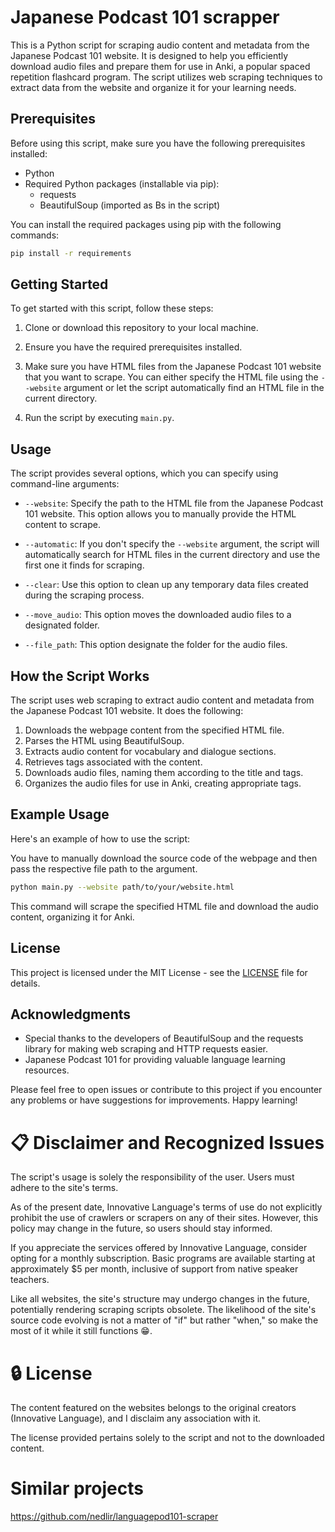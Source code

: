 # Japanese Podcast 101 scrapper
This is a Python script for scraping audio content and metadata from the Japanese Podcast 101 website. It is designed to help you efficiently download audio files and prepare them for use in Anki, a popular spaced repetition flashcard program. The script utilizes web scraping techniques to extract data from the website and organize it for your learning needs.

## Prerequisites

Before using this script, make sure you have the following prerequisites installed:

- Python
- Required Python packages (installable via pip):
  - requests
  - BeautifulSoup (imported as Bs in the script)

You can install the required packages using pip with the following commands:

```bash
pip install -r requirements
```

## Getting Started

To get started with this script, follow these steps:

1. Clone or download this repository to your local machine.

2. Ensure you have the required prerequisites installed.

3. Make sure you have HTML files from the Japanese Podcast 101 website that you want to scrape. You can either specify the HTML file using the `--website` argument or let the script automatically find an HTML file in the current directory.

4. Run the script by executing `main.py`.

## Usage

The script provides several options, which you can specify using command-line arguments:

- `--website`: Specify the path to the HTML file from the Japanese Podcast 101 website. This option allows you to manually provide the HTML content to scrape.

- `--automatic`: If you don't specify the `--website` argument, the script will automatically search for HTML files in the current directory and use the first one it finds for scraping.

- `--clear`: Use this option to clean up any temporary data files created during the scraping process.

- `--move_audio`: This option moves the downloaded audio files to a designated folder.

- `--file_path`: This option designate the folder for the audio files.


## How the Script Works

The script uses web scraping to extract audio content and metadata from the Japanese Podcast 101 website. 
It does the following:

1. Downloads the webpage content from the specified HTML file.
2. Parses the HTML using BeautifulSoup.
3. Extracts audio content for vocabulary and dialogue sections.
4. Retrieves tags associated with the content.
5. Downloads audio files, naming them according to the title and tags.
6. Organizes the audio files for use in Anki, creating appropriate tags.

## Example Usage

Here's an example of how to use the script:

You have to manually download the source code of the webpage and 
then pass the respective file path to the argument. 

```bash
python main.py --website path/to/your/website.html
```

This command will scrape the specified HTML file and download the audio content, organizing it for Anki.

## License

This project is licensed under the MIT License - see the [LICENSE](LICENSE) file for details.

## Acknowledgments

- Special thanks to the developers of BeautifulSoup and the requests library for making web scraping and HTTP requests easier.
- Japanese Podcast 101 for providing valuable language learning resources.

Please feel free to open issues or contribute to this project if you encounter any problems or have suggestions for improvements. Happy learning!


# 📋 Disclaimer and Recognized Issues
The script's usage is solely the responsibility of the user. Users must adhere to the site's terms.

As of the present date, Innovative Language's terms of use do not explicitly prohibit the use of crawlers or scrapers on any of their sites. However, this policy may change in the future, so users should stay informed.

If you appreciate the services offered by Innovative Language, consider opting for a monthly subscription. Basic programs are available starting at approximately $5 per month, inclusive of support from native speaker teachers.

Like all websites, the site's structure may undergo changes in the future, potentially rendering scraping scripts obsolete. The likelihood of the site's source code evolving is not a matter of "if" but rather "when," so make the most of it while it still functions 😁.

# 🔒 License
The content featured on the websites belongs to the original creators (Innovative Language), and I disclaim any association with it.

The license provided pertains solely to the script and not to the downloaded content.

# Similar projects 
https://github.com/nedlir/languagepod101-scraper